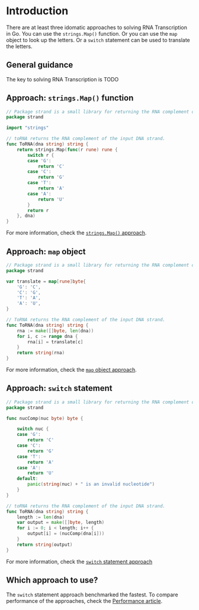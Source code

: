 # Introduction

There are at least three idomatic approaches to solving RNA Transcription in Go.
You can use the `strings.Map()` function.
Or you can use the `map` object to look up the letters.
Or a `switch` statement can be used to translate the letters.

## General guidance

The key to solving RNA Transcription is TODO

## Approach: `strings.Map()` function

```go
// Package strand is a small library for returning the RNA complement of a DNA strand.
package strand

import "strings"

// toRNA returns the RNA complement of the input DNA strand.
func ToRNA(dna string) string {
	return strings.Map(func(r rune) rune {
		switch r {
		case 'G':
			return 'C'
		case 'C':
			return 'G'
		case 'T':
			return 'A'
		case 'A':
			return 'U'
		}
		return r
	}, dna)
}
```

For more information, check the [`strings.Map()` approach][approach-strings-map].


## Approach: `map` object

```go
// Package strand is a small library for returning the RNA complement of a DNA strand.
package strand

var translate = map[rune]byte{
	'G': 'C',
	'C': 'G',
	'T': 'A',
	'A': 'U',
}

// ToRNA returns the RNA complement of the input DNA strand.
func ToRNA(dna string) string {
	rna := make([]byte, len(dna))
	for i, c := range dna {
		rna[i] = translate[c]
	}
	return string(rna)
}
```

For more information, check the [`map` object approach][approach-map-object].

## Approach: `switch` statement

```go
// Package strand is a small library for returning the RNA complement of a DNA strand.
package strand

func nucComp(nuc byte) byte {

	switch nuc {
	case 'G':
		return 'C'
	case 'C':
		return 'G'
	case 'T':
		return 'A'
	case 'A':
		return 'U'
	default:
		panic(string(nuc) + " is an invalid nucleotide")
	}
}

// toRNA returns the RNA complement of the input DNA strand.
func ToRNA(dna string) string {
	length := len(dna)
	var output = make([]byte, length)
	for i := 0; i < length; i++ {
		output[i] = (nucComp(dna[i]))
	}
	return string(output)
}
```

For more information, check the [`switch` statement approach][approach-switch-statement]

## Which approach to use?

The `switch` statement approach benchmarked the fastest.
To compare performance of the approaches, check the [Performance article][article-performance].

[approach-strings-map]: https://exercism.org/tracks/go/exercises/rna-transcription/approaches/map-function
[approach-map-object]: https://exercism.org/tracks/go/exercises/rna-transcription/approaches/map-object
[approach-switch-statement]: https://exercism.org/tracks/go/exercises/rna-transcription/approaches/switch
[article-performance]: https://exercism.org/tracks/go/exercises/rna-transcription/articles/performance
